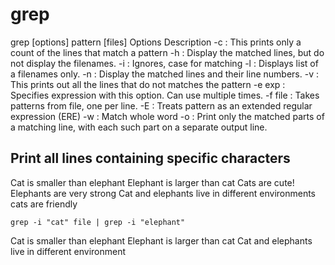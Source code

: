 # grep

grep [options] pattern [files]
Options Description
-c : This prints only a count of the lines that match a pattern
-h : Display the matched lines, but do not display the filenames.
-i : Ignores, case for matching
-l : Displays list of a filenames only.
-n : Display the matched lines and their line numbers.
-v : This prints out all the lines that do not matches the pattern
-e exp : Specifies expression with this option. Can use multiple times.
-f file : Takes patterns from file, one per line.
-E : Treats pattern as an extended regular expression (ERE)
-w : Match whole word
-o : Print only the matched parts of a matching line,
with each such part on a separate output line.

## Print all lines containing specific characters

Cat is smaller than elephant
Elephant is larger than cat
Cats are cute!
Elephants are very strong
Cat and elephants live in different environments
cats are friendly

```
grep -i "cat" file | grep -i "elephant"
```

Cat is smaller than elephant
Elephant is larger than cat
Cat and elephants live in different environment
